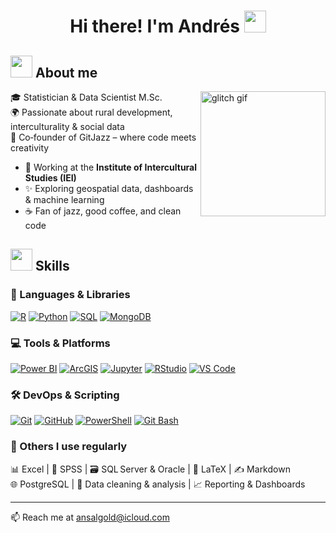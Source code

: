<h1 align="center"><b>Hi there! I'm Andrés </b><img src="https://media.giphy.com/media/hvRJCLFzcasrR4ia7z/giphy.gif" width="35"></h1>

## <picture><img src="https://github.com/7oSkaaa/7oSkaaa/blob/main/Images/about_me.gif?raw=true" width="35px"></picture> **About me**

<p>
  <img align="right" src="https://media.giphy.com/media/oYQ9HRm5Mo7VXeMNVR/giphy.gif" alt="glitch gif" width="200px" />
</p>

🎓 Statistician & Data Scientist M.Sc.  
🌍 Passionate about rural development, interculturality & social data  
🎷 Co‑founder of GitJazz – where code meets creativity

- 🔬 Working at the **Institute of Intercultural Studies (IEI)**  
- ✨ Exploring geospatial data, dashboards & machine learning  
- ☕ Fan of jazz, good coffee, and clean code


## <picture><img src="https://media2.giphy.com/media/QssGEmpkyEOhBCb7e1/giphy.gif?cid=ecf05e47a0n3gi1bfqntqmob8g9aid1oyj2wr3ds3mg700bl&rid=giphy.gif?raw=true" width="35px"></picture> **Skills**

### 🧠 Languages & Libraries  
[![R](https://img.shields.io/badge/R-276DC3?style=for-the-badge&logo=r&logoColor=white)](https://r-project.org) [![Python](https://img.shields.io/badge/Python-3776AB?style=for-the-badge&logo=python&logoColor=white)](https://python.org) [![SQL](https://img.shields.io/badge/SQL-003B57?style=for-the-badge&logo=postgresql&logoColor=white)](https://postgresql.org) [![MongoDB](https://img.shields.io/badge/MongoDB-4EA94B?style=for-the-badge&logo=mongodb&logoColor=white)](https://mongodb.com)

### 💻 Tools & Platforms  
[![Power BI](https://img.shields.io/badge/PowerBI-F2C811?style=for-the-badge&logo=powerbi&logoColor=black)](https://powerbi.microsoft.com/) [![ArcGIS](https://img.shields.io/badge/ArcGIS-4479A1?style=for-the-badge&logo=esri&logoColor=white)](https://esri.com) [![Jupyter](https://img.shields.io/badge/Jupyter-F37626?style=for-the-badge&logo=jupyter&logoColor=white)](https://jupyter.org/) [![RStudio](https://img.shields.io/badge/RStudio-75AADB?style=for-the-badge&logo=rstudio&logoColor=white)](https://posit.co/products/open-source/rstudio/) [![VS Code](https://img.shields.io/badge/VSCode-007ACC?style=for-the-badge&logo=visual-studio-code&logoColor=white)](https://code.visualstudio.com/)

### 🛠 DevOps & Scripting  
[![Git](https://img.shields.io/badge/Git-F05033?style=for-the-badge&logo=git&logoColor=white)](https://git-scm.com/) [![GitHub](https://img.shields.io/badge/GitHub-181717?style=for-the-badge&logo=github&logoColor=white)](https://github.com/) [![PowerShell](https://img.shields.io/badge/PowerShell-5391FE?style=for-the-badge&logo=powershell&logoColor=white)](https://docs.microsoft.com/powershell/) [![Git Bash](https://img.shields.io/badge/Git%20Bash-black?style=for-the-badge&logo=git&logoColor=white)](https://git-scm.com/downloads)

### 📝 Others I use regularly  
📊 Excel | 🧠 SPSS | 🗃️ SQL Server & Oracle | 📄 LaTeX | ✍️ Markdown  
🌐 PostgreSQL | 🧪 Data cleaning & analysis | 📈 Reporting & Dashboards

---

📫 Reach me at [ansalgold@icloud.com](mailto:ansalgold@icloud.com)
